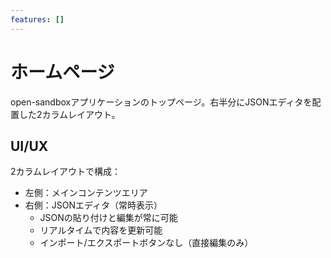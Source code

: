 ```yaml
---
features: []
---
```


# ホームページ

open-sandboxアプリケーションのトップページ。右半分にJSONエディタを配置した2カラムレイアウト。

## UI/UX

2カラムレイアウトで構成：
- 左側：メインコンテンツエリア
- 右側：JSONエディタ（常時表示）
  - JSONの貼り付けと編集が常に可能
  - リアルタイムで内容を更新可能
  - インポート/エクスポートボタンなし（直接編集のみ）